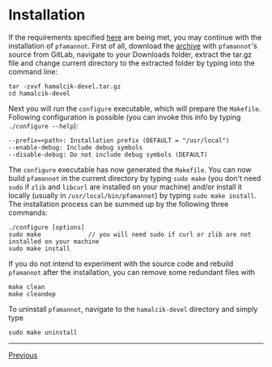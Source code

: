 [//]: # (pfamannot)
[//]: # (Protein Family Annotator)
[//]: # ()
[//]: # (docs/install/installation.md)
[//]: # (Jan Hamalcik)
[//]: # ()
[//]: # (Guide to install pfamannot)
[//]: # ()

# Installation

If the requirements specified [here](requirements.md) are being met, you
may continue with the installation of `pfamannot`.
First of all, download the [archive](https://github.com/hamalcij/pfamannot/archive/move.zip)
with `pfamannot`'s source from GitLab, navigate to your Downloads folder,
extract the tar.gz file and change current directory to the extracted
folder by typing into the command line:
```
tar -zxvf hamalcik-devel.tar.gz
cd hamalcik-devel
```

Next you will run the `configure` executable, which will prepare the
`Makefile`.
Following configuration is possible (you can invoke this info by typing
`./configure --help`):
```
--prefix=<path>: Installation prefix (DEFAULT = "/usr/local")
--enable-debug: Include debug symbols
--disable-debug: Do not include debug symbols (DEFAULT)
```

The `configure` executable has now generated the `Makefile`.
You can now build `pfamannot` in the current directory by typing
`sudo make` (you don't need `sudo` if `zlib` and `libcurl` are installed
on your machine) and/or install it locally (usually in
`/usr/local/bin/pfamannot`) by typing `sudo make install`.
The installation process can be summed up by the following three commands:
```
./configure [options]
sudo make             // you will need sudo if curl or zlib are not installed on your machine
sudo make install
```

If you do not intend to experiment with the source code and rebuild
`pfamannot` after the installation, you can remove some redundant files
with
```
make clean
make cleandep
```

To uninstall `pfamannot`, navigate to the `hamalcik-devel` directory
and simply type
```
sudo make uninstall
```

---

[Previous](requirements.md)
